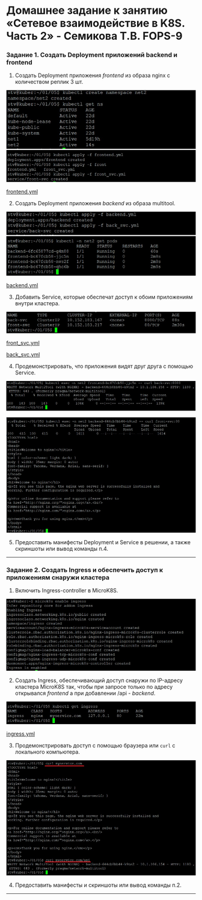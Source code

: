# Домашнее задание к занятию «Сетевое взаимодействие в K8S. Часть 2» - Семикова Т.В. FOPS-9

### Задание 1. Создать Deployment приложений backend и frontend

1. Создать Deployment приложения _frontend_ из образа nginx с количеством реплик 3 шт.

![ad](https://github.com/SemikovaTV/hw_k8s/blob/main/img/27.jpg)
![ad](https://github.com/SemikovaTV/hw_k8s/blob/main/img/28.jpg)

  [frontend.yml](https://github.com/SemikovaTV/hw_k8s/blob/main/05/frontend.yml)

2. Создать Deployment приложения _backend_ из образа multitool.

![ad](https://github.com/SemikovaTV/hw_k8s/blob/main/img/29.jpg)
![ad](https://github.com/SemikovaTV/hw_k8s/blob/main/img/30.jpg)

  [backend.yml](https://github.com/SemikovaTV/hw_k8s/blob/main/05/backend.yml)

3. Добавить Service, которые обеспечат доступ к обоим приложениям внутри кластера.

![ad](https://github.com/SemikovaTV/hw_k8s/blob/main/img/31.jpg)

  [front_svc.yml](https://github.com/SemikovaTV/hw_k8s/blob/main/05/front_svc.yml)

  [back_svc.yml](https://github.com/SemikovaTV/hw_k8s/blob/main/05/back_svc.yml)

4. Продемонстрировать, что приложения видят друг друга с помощью Service.

![ad](https://github.com/SemikovaTV/hw_k8s/blob/main/img/32.jpg)

![ad](https://github.com/SemikovaTV/hw_k8s/blob/main/img/33.jpg)

5. Предоставить манифесты Deployment и Service в решении, а также скриншоты или вывод команды п.4.

------

### Задание 2. Создать Ingress и обеспечить доступ к приложениям снаружи кластера

1. Включить Ingress-controller в MicroK8S.

![ad](https://github.com/SemikovaTV/hw_k8s/blob/main/img/34.jpg)

2. Создать Ingress, обеспечивающий доступ снаружи по IP-адресу кластера MicroK8S так, чтобы при запросе только по адресу открывался _frontend_ а при добавлении /api - _backend_.

![ad](https://github.com/SemikovaTV/hw_k8s/blob/main/img/38.jpg)

  [ingress.yml](https://github.com/SemikovaTV/hw_k8s/blob/main/05/ingress.yml)

3. Продемонстрировать доступ с помощью браузера или `curl` с локального компьютера.

![ad](https://github.com/SemikovaTV/hw_k8s/blob/main/img/37.jpg)


4. Предоставить манифесты и скриншоты или вывод команды п.2.

------
